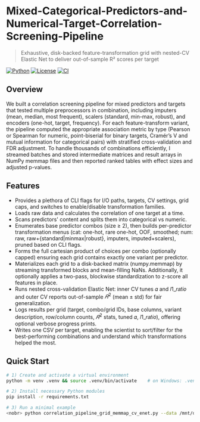 # Mixed-Categorical-Predictors-and-Numerical-Target-Correlation-Screening-Pipeline
> Exhaustive, disk-backed feature-transformation grid with nested-CV Elastic Net to deliver out-of-sample R² scores per target

[![Python](https://img.shields.io/badge/Python-3.9%2B-blue.svg)](#)
[![License](https://img.shields.io/badge/License-MIT-green.svg)](#)
[![CI](https://img.shields.io/badge/CI-GitHub_Actions-grey.svg)](#)

## Overview
We built a correlation screening pipeline for mixed predictors and targets that tested multiple preprocessors in combination, including imputers (mean, median, most frequent), scalers (standard, min-max, robust), and encoders (one-hot, target, frequency). For each feature-transform variant, the pipeline computed the appropriate association metric by type (Pearson or Spearman for numeric, point-biserial for binary targets, Cramér’s V and mutual information for categorical pairs) with stratified cross-validation and FDR adjustment. To handle thousands of combinations efficiently, I streamed batches and stored intermediate matrices and result arrays in NumPy memmap files and then reported ranked tables with effect sizes and adjusted p-values.

## Features
- Provides a plethora of CLI flags for I/O paths, targets, CV settings, grid caps, and switches to enable/disable transformation families.
- Loads raw data and calculates the correlation of one target at a time.
- Scans predictors' content and splits them into categorical vs numeric.
- Enumerates base predictor combos (size ≥ 2), then builds per-predictor transformation menus (cat: one-hot, rare one-hot, OOF, smoothed; num: raw, raw+{standard|minmax|robust}, imputers, imputed+scalers), pruned based on CLI flags.
- Forms the full cartesian product of choices per combo (optionally capped) ensuring each grid contains exactly one variant per predictor.
- Materializes each grid to a disk-backed matrix (numpy.memmap) by streaming transformed blocks and mean-filling NaNs. Additionally, it optionally applies a two-pass, blockwise standardization to z-score all features in place.
- Runs nested cross-validation Elastic Net: inner CV tunes 𝛼 and 𝑙1_𝑟𝑎𝑡𝑖𝑜 and outer CV reports out-of-sample $𝑅^2$ (mean ± std) for fair generalization.
- Logs results per grid (target, combo/grid IDs, base columns, variant description, row/column counts, $𝑅^2$ stats, tuned 𝛼, 𝑙1_𝑟𝑎𝑡𝑖𝑜), offering optional verbose progress prints.
- Writes one CSV per target, enabling the scientist to sort/filter for the best-performing combinations and understand which transformations helped the most.


## Quick Start
```bash
# 1) Create and activate a virtual environment
python -m venv .venv && source .venv/bin/activate    # on Windows: .venv\Scripts\activate

# 2) Install necessary Python modules
pip install -r requirements.txt

# 3) Run a minimal example
<nobr> python correlation_pipeline_grid_memmap_cv_enet.py --data /mnt/data/source_data.csv --print_output_dir /mnt/data --targets  "Target1_Name" "Target2_Name" --output_dir /mnt/data --memmap_dir /mnt/data/tmp --cv_folds 5 --enet_cv_folds 5 --standardize --disable_cat_oof --disable_cat_smoothed </nobr>

